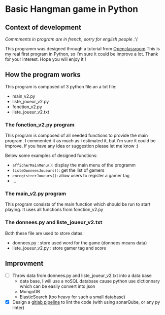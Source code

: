 # Basic Hangman game in Python

## Context of development
*Commments in program are in french, sorry for english people :'(*

This programm was designed through a tutorial from [Openclassroom](https://openclassrooms.com/fr/courses/235344-apprenez-a-programmer-en-python])
This is my real first program in Python, so I'm sure it could be improve a lot.
Thank for your interest. Hope you will enjoy it !

## How the program works

This program is composed of 3 python file an a txt file:
* main_v2.py
* liste_joueur_v2.py
* fonction_v2.py
* liste_joueur_v2.txt

### The fonction_v2.py program

This program is composed of all needed functions to provide the main program.
I commented it as much as i estimated it, but i'm sure it could be improve. If 
you have any idea or suggestion please let me know :)

Below some examples of designed functions:
* `afficherMainMenu()`: display the main menu of the programm
* `listeDonneesJoueurs()`: get the list of gamers
* `enregistrerJoueurs()`: allow users to register a gamer tag
* ...

### The main_v2.py program

This program consists of the main function which should be run to start playing.
It uses all functions from fonction_v2.py

### The donnees.py and liste_joueur_v2.txt

Both these file are used to store datas:
* donnees.py : store used word for the game (donnees means data)
* liste_joueur_v2.py : store gamer tag and score


## Improvment

* [ ] Throw data from donnees.py and liste_joueur_v2.txt into a data base
  * data base, I will use a noSQL database cause python use dictionnary 
which can be easily convert into json
  * MongoDB
  * ElasticSearch (too heavy for such a small database)
* [x] Design a [gitlab pipeline](https://gitlab.com/FrenchyMike/python_pendu/pipelines) to lint the code (with using sonarQube, or any 
py linter)
